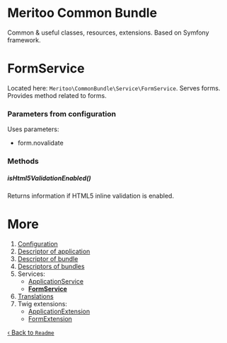 # Meritoo Common Bundle

Common & useful classes, resources, extensions. Based on Symfony framework.

# FormService

Located here: `Meritoo\CommonBundle\Service\FormService`. Serves forms. Provides method related to forms.

### Parameters from configuration

Uses parameters:

- form.novalidate

### Methods

##### isHtml5ValidationEnabled()

Returns information if HTML5 inline validation is enabled.

# More

1. [Configuration](../Configuration.md)
2. [Descriptor of application](../Descriptor-of-application.md)
3. [Descriptor of bundle](../Descriptor-of-bundle.md)
4. [Descriptors of bundles](../Descriptors-of-bundles.md)
5. Services:
	- [ApplicationService](ApplicationService.md)
	- [**FormService**](FormService.md)
6. [Translations](../Translations.md)
7. Twig extensions:
	- [ApplicationExtension](../Twig-Extensions/ApplicationExtension.md)
	- [FormExtension](../Twig-Extensions/FormExtension.md)

[&lsaquo; Back to `Readme`](../../README.md)

